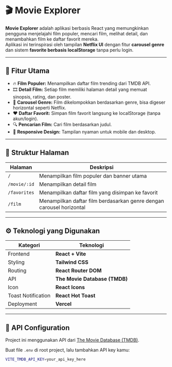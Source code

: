 # 🎬 Movie Explorer

**Movie Explorer** adalah aplikasi berbasis React yang memungkinkan pengguna menjelajahi film populer, mencari film, melihat detail, dan menambahkan film ke daftar favorit mereka.  
Aplikasi ini terinspirasi oleh tampilan **Netflix UI** dengan fitur **carousel genre** dan sistem **favorite berbasis localStorage** tanpa perlu login.


---

## 🧩 Fitur Utama

- 🔥 **Film Populer:** Menampilkan daftar film trending dari TMDB API.
- 🎞️ **Detail Film:** Setiap film memiliki halaman detail yang memuat sinopsis, rating, dan poster.
- 🎠 **Carousel Genre:** Film dikelompokkan berdasarkan genre, bisa digeser horizontal seperti Netflix.
- ❤️ **Daftar Favorit:** Simpan film favorit langsung ke localStorage (tanpa akun/login).
- 🔍 **Pencarian Film:** Cari film berdasarkan judul.
- 📱 **Responsive Design:** Tampilan nyaman untuk mobile dan desktop.

---

## 🧱 Struktur Halaman

| Halaman | Deskripsi |
|----------|------------|
| `/` | Menampilkan film populer dan banner utama |
| `/movie/:id` | Menampilkan detail film |
| `/favorites` | Menampilkan daftar film yang disimpan ke favorit |
| `/film` | Menampilkan daftar film berdasarkan genre dengan carousel horizontal |

---

## ⚙️ Teknologi yang Digunakan

| Kategori | Teknologi |
|-----------|------------|
| Frontend | **React + Vite** |
| Styling | **Tailwind CSS** |
| Routing | **React Router DOM** |
| API | **The Movie Database (TMDB)** |
| Icon | **React Icons** |
| Toast Notification | **React Hot Toast** |
| Deployment | **Vercel** |

---

## 🔑 API Configuration

Project ini menggunakan API dari [The Movie Database (TMDB)](https://www.themoviedb.org/).

Buat file `.env` di root project, lalu tambahkan API key kamu:
```bash
VITE_TMDB_API_KEY=your_api_key_here
